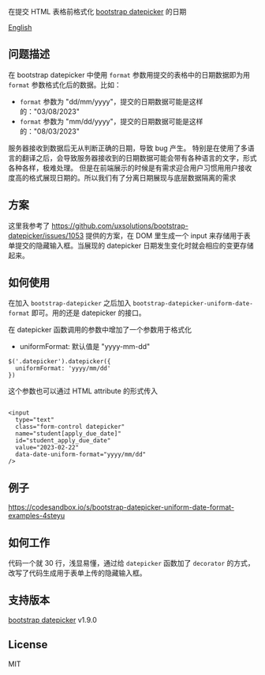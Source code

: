 在提交 HTML 表格前格式化 [bootstrap datepicker][datepicker]  的日期

[English](README.md)

## 问题描述

在 bootstrap datepicker 中使用 `format` 参数用提交的表格中的日期数据即为用 `format` 参数格式化后的数据。比如：

- `format` 参数为 "dd/mm/yyyy"，提交的日期数据可能是这样的："03/08/2023"
- `format` 参数为 "mm/dd/yyyy"，提交的日期数据可能是这样的："08/03/2023"

服务器接收到数据后无从判断正确的日期，导致 bug 产生。
特别是在使用了多语言的翻译之后，会导致服务器接收到的日期数据可能会带有各种语言的文字，形式各种各样，极难处理。
但是在前端展示的时候是有需求迎合用户习惯用用户接收度高的格式展现日期的。所以我们有了分离日期展现与底层数据隔离的需求


## 方案

这里我参考了 https://github.com/uxsolutions/bootstrap-datepicker/issues/1053 提供的方案，在 DOM 里生成一个 input 来存储用于表单提交的隐藏输入框。当展现的 datepicker 日期发生变化时就会相应的变更存储起来。

## 如何使用

在加入 `bootstrap-datepicker` 之后加入 `bootstrap-datepicker-uniform-date-format` 即可。用的还是 datepicker 的接口。

在 datepicker 函数调用的参数中增加了一个参数用于格式化

- uniformFormat: 默认值是 "yyyy-mm-dd"


```
$('.datepicker').datepicker({
  uniformFormat: 'yyyy/mm/dd'
})

```

这个参数也可以通过 HTML attribute 的形式传入

```

<input
  type="text"
  class="form-control datepicker"
  name="student[apply_due_date]"
  id="student_apply_due_date"
  value="2023-02-22"
  data-date-uniform-format="yyyy/mm/dd"
/>

```

## 例子

https://codesandbox.io/s/bootstrap-datepicker-uniform-date-format-examples-4steyu


## 如何工作

代码一个就 30 行，浅显易懂，通过给 `datepicker` 函数加了 `decorator` 的方式，改写了代码生成用于表单上传的隐藏输入框。


## 支持版本

[bootstrap datepicker][datepicker] v1.9.0

## License

MIT



[datepicker]: https://github.com/uxsolutions/bootstrap-datepicker
